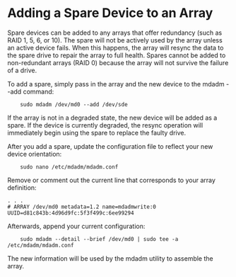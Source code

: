 # Adding a Spare Device to an Array

Spare devices can be added to any arrays that offer redundancy (such as RAID 1, 5, 6, or 10). The spare will not be actively used by the array unless an active device fails. When this happens, the array will resync the data to the spare drive to repair the array to full health. Spares cannot be added to non-redundant arrays (RAID 0) because the array will not survive the failure of a drive.

To add a spare, simply pass in the array and the new device to the mdadm --add command:

```
    sudo mdadm /dev/md0 --add /dev/sde
```

If the array is not in a degraded state, the new device will be added as a spare. If the device is currently degraded, the resync operation will immediately begin using the spare to replace the faulty drive.

After you add a spare, update the configuration file to reflect your new device orientation:

```
    sudo nano /etc/mdadm/mdadm.conf
```

Remove or comment out the current line that corresponds to your array definition:

```
. . .
# ARRAY /dev/md0 metadata=1.2 name=mdadmwrite:0 UUID=d81c843b:4d96d9fc:5f3f499c:6ee99294
```

Afterwards, append your current configuration:

```
    sudo mdadm --detail --brief /dev/md0 | sudo tee -a /etc/mdadm/mdadm.conf
```

The new information will be used by the mdadm utility to assemble the array.
